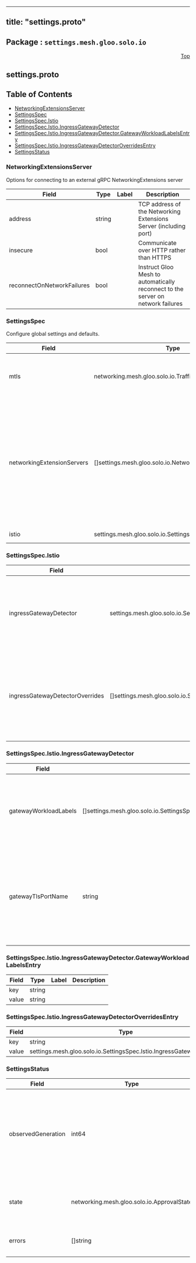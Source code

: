 
---
title: "settings.proto"
---

## Package : `settings.mesh.gloo.solo.io`



<a name="top"></a>

<a name="API Reference for settings.proto"></a>
<p align="right"><a href="#top">Top</a></p>

## settings.proto


## Table of Contents
  - [NetworkingExtensionsServer](#settings.mesh.gloo.solo.io.NetworkingExtensionsServer)
  - [SettingsSpec](#settings.mesh.gloo.solo.io.SettingsSpec)
  - [SettingsSpec.Istio](#settings.mesh.gloo.solo.io.SettingsSpec.Istio)
  - [SettingsSpec.Istio.IngressGatewayDetector](#settings.mesh.gloo.solo.io.SettingsSpec.Istio.IngressGatewayDetector)
  - [SettingsSpec.Istio.IngressGatewayDetector.GatewayWorkloadLabelsEntry](#settings.mesh.gloo.solo.io.SettingsSpec.Istio.IngressGatewayDetector.GatewayWorkloadLabelsEntry)
  - [SettingsSpec.Istio.IngressGatewayDetectorOverridesEntry](#settings.mesh.gloo.solo.io.SettingsSpec.Istio.IngressGatewayDetectorOverridesEntry)
  - [SettingsStatus](#settings.mesh.gloo.solo.io.SettingsStatus)







<a name="settings.mesh.gloo.solo.io.NetworkingExtensionsServer"></a>

### NetworkingExtensionsServer
Options for connecting to an external gRPC NetworkingExtensions server


| Field | Type | Label | Description |
| ----- | ---- | ----- | ----------- |
| address | string |  | TCP address of the Networking Extensions Server (including port) |
| insecure | bool |  | Communicate over HTTP rather than HTTPS |
| reconnectOnNetworkFailures | bool |  | Instruct Gloo Mesh to automatically reconnect to the server on network failures |






<a name="settings.mesh.gloo.solo.io.SettingsSpec"></a>

### SettingsSpec
Configure global settings and defaults.


| Field | Type | Label | Description |
| ----- | ---- | ----- | ----------- |
| mtls | networking.mesh.gloo.solo.io.TrafficPolicySpec.MTLS |  | Configure default mTLS settings for TrafficTargets (MTLS declared in TrafficPolicies take precedence) |
| networkingExtensionServers | []settings.mesh.gloo.solo.io.NetworkingExtensionsServer | repeated | Configure Gloo Mesh networking to communicate with one or more external gRPC NetworkingExtensions servers. Updates will be applied by the servers in the order they are listed (servers towards the end of the list take precedence). Note: Extension Servers have full write access to the output objects written by Gloo Mesh. |
| istio | settings.mesh.gloo.solo.io.SettingsSpec.Istio |  | Istio-specific discovery settings |






<a name="settings.mesh.gloo.solo.io.SettingsSpec.Istio"></a>

### SettingsSpec.Istio



| Field | Type | Label | Description |
| ----- | ---- | ----- | ----------- |
| ingressGatewayDetector | settings.mesh.gloo.solo.io.SettingsSpec.Istio.IngressGatewayDetector |  | Workload labels and TLS port name used during discovery to detect ingress gateways for a mesh. If not specified, will fall back to the default values specified by `IngressGatewayDetector`. To override the labels and/or TLS ports for a specific cluster, use `IngressGatewayDetectorOverrides`. |
| ingressGatewayDetectorOverrides | []settings.mesh.gloo.solo.io.SettingsSpec.Istio.IngressGatewayDetectorOverridesEntry | repeated | Override the ingress gateway detectors on a per-cluster basis. The key to the map is a k8s cluster name. If an entry is found for a given cluster, it will be used. Otherwise, will fall back to `ingressGatewayDetector`. If the cluster's `IngressGatewayDetector` entry does not specify all the fields, it will fall back to the `ingressGatewayDetector` values for the missing field(s). |






<a name="settings.mesh.gloo.solo.io.SettingsSpec.Istio.IngressGatewayDetector"></a>

### SettingsSpec.Istio.IngressGatewayDetector



| Field | Type | Label | Description |
| ----- | ---- | ----- | ----------- |
| gatewayWorkloadLabels | []settings.mesh.gloo.solo.io.SettingsSpec.Istio.IngressGatewayDetector.GatewayWorkloadLabelsEntry | repeated | The workload labels used during discovery to detect ingress gateways for a mesh. If not specified, will default to `{"istio": "ingressgateway"}`. |
| gatewayTlsPortName | string |  | The name of the TLS port used to detect ingress gateways. Services must have a port with this name in order to be recognized as an ingress gateway during discovery. If not specified, will default to `tls`. |






<a name="settings.mesh.gloo.solo.io.SettingsSpec.Istio.IngressGatewayDetector.GatewayWorkloadLabelsEntry"></a>

### SettingsSpec.Istio.IngressGatewayDetector.GatewayWorkloadLabelsEntry



| Field | Type | Label | Description |
| ----- | ---- | ----- | ----------- |
| key | string |  |  |
| value | string |  |  |






<a name="settings.mesh.gloo.solo.io.SettingsSpec.Istio.IngressGatewayDetectorOverridesEntry"></a>

### SettingsSpec.Istio.IngressGatewayDetectorOverridesEntry



| Field | Type | Label | Description |
| ----- | ---- | ----- | ----------- |
| key | string |  |  |
| value | settings.mesh.gloo.solo.io.SettingsSpec.Istio.IngressGatewayDetector |  |  |






<a name="settings.mesh.gloo.solo.io.SettingsStatus"></a>

### SettingsStatus



| Field | Type | Label | Description |
| ----- | ---- | ----- | ----------- |
| observedGeneration | int64 |  | The most recent generation observed in the the Settings metadata. If the observedGeneration does not match generation, the controller has not processed the most recent version of this resource. |
| state | networking.mesh.gloo.solo.io.ApprovalState |  | The state of the overall resource. It will only show accepted if no processing errors encountered. |
| errors | []string | repeated | Any errors encountered while processing Settings object. |





 <!-- end messages -->

 <!-- end enums -->

 <!-- end HasExtensions -->

 <!-- end services -->

